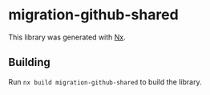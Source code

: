 # migration-github-shared

This library was generated with [Nx](https://nx.dev).

## Building

Run `nx build migration-github-shared` to build the library.
